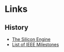 # Links
## History
* [The Silicon Engine](http://www.computerhistory.org/siliconengine/)
* [List of IEEE Milestones](http://ethw.org/Milestones:List/_of/_IEEE/_Milestones)
